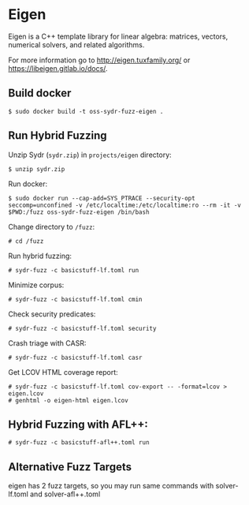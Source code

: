 # Eigen

Eigen is a C++ template library for linear algebra: matrices, vectors, numerical solvers, and related algorithms.

For more information go to http://eigen.tuxfamily.org/ or https://libeigen.gitlab.io/docs/.


## Build docker

    $ sudo docker build -t oss-sydr-fuzz-eigen .

## Run Hybrid Fuzzing

Unzip Sydr (`sydr.zip`) in `projects/eigen` directory:

    $ unzip sydr.zip

Run docker:

    $ sudo docker run --cap-add=SYS_PTRACE --security-opt seccomp=unconfined -v /etc/localtime:/etc/localtime:ro --rm -it -v $PWD:/fuzz oss-sydr-fuzz-eigen /bin/bash

Change directory to `/fuzz`:

    # cd /fuzz

Run hybrid fuzzing:

    # sydr-fuzz -c basicstuff-lf.toml run

Minimize corpus:

    # sydr-fuzz -c basicstuff-lf.toml cmin

Check security predicates:

    # sydr-fuzz -c basicstuff-lf.toml security

Crash triage with CASR:

    # sydr-fuzz -c basicstuff-lf.toml casr

Get LCOV HTML coverage report:

    # sydr-fuzz -c basicstuff-lf.toml cov-export -- -format=lcov > eigen.lcov
    # genhtml -o eigen-html eigen.lcov

## Hybrid Fuzzing with AFL++:

    # sydr-fuzz -c basicstuff-afl++.toml run

## Alternative Fuzz Targets

eigen has 2 fuzz targets, so you may run same commands with solver-lf.toml and solver-afl++.toml
